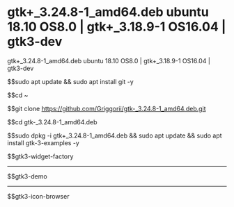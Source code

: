 # gtk+_3.24.8-1_amd64.deb ubuntu 18.10 OS8.0 | gtk+_3.18.9-1 OS16.04 | gtk3-dev
gtk+_3.24.8-1_amd64.deb ubuntu 18.10 OS8.0 | gtk+_3.18.9-1 OS16.04 | gtk3-dev

$$sudo apt update && sudo apt install git -y

$$cd ~

$$git clone https://github.com/Griggorii/gtk-_3.24.8-1_amd64.deb.git

$$cd gtk-_3.24.8-1_amd64.deb

$$sudo dpkg -i gtk+_3.24.8-1_amd64.deb && sudo apt update && sudo apt install gtk-3-examples -y

$$gtk3-widget-factory
___________________________________

$$gtk3-demo

___________________________________


$$gtk3-icon-browser

